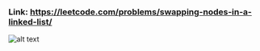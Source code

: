 ### Link: https://leetcode.com/problems/swapping-nodes-in-a-linked-list/

![alt text](https://s3.us-west-2.amazonaws.com/secure.notion-static.com/68f4963d-b4e6-40df-862f-4e50661c10b1/Untitled.png?X-Amz-Algorithm=AWS4-HMAC-SHA256&X-Amz-Content-Sha256=UNSIGNED-PAYLOAD&X-Amz-Credential=AKIAT73L2G45EIPT3X45%2F20220623%2Fus-west-2%2Fs3%2Faws4_request&X-Amz-Date=20220623T082735Z&X-Amz-Expires=86400&X-Amz-Signature=e367beccf22c044cfe298f78a9560b22cba6eb3f68a2e2c91d2f575e084b8422&X-Amz-SignedHeaders=host&response-content-disposition=filename%20%3D%22Untitled.png%22&x-id=GetObject)